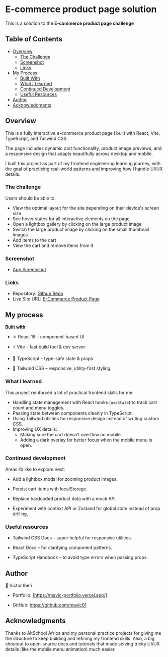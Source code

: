 # E-commerce product page solution

This is a solution to the **E-commerce product page challenge**

## Table of Contents

- [Overview](#overview)
  - [The Challenge](#the-challenge)
  - [Screenshot](#screenshot)
  - [Links](#links)
- [My Process](#my-process)
  - [Built With](#built-with)
  - [What I Learned](#what-i-learned)
  - [Continued Development](#continued-development)
  - [Useful Resources](#useful-resources)
- [Author](#author)
- [Acknowledgments](#acknowledgments)


## Overview

This is a fully interactive e-commerce product page I built with React, Vite, TypeScript, and Tailwind CSS.

The page includes dynamic cart functionality, product image previews, and a responsive design that adapts beautifully across desktop and mobile.

I built this project as part of my frontend engineering learning journey, with the goal of practicing real-world patterns and improving how I handle UI/UX details.

### The challenge

Users should be able to:

- View the optimal layout for the site depending on their device's screen size
- See hover states for all interactive elements on the page
- Open a lightbox gallery by clicking on the large product image
- Switch the large product image by clicking on the small thumbnail images
- Add items to the cart
- View the cart and remove items from it

### Screenshot

- [App Screenshot](https://ibb.co/t9Q67hP)

### Links

- Repository: [Github Repo](https://github.com/mavic01/E-Commerce-Product)
- Live Site URL: [E-Commerce Product Page](https://e-commerce-product-yiw9.vercel.app/)

## My process

**Built with**

- ⚛️ React 18 – component-based UI

- ⚡ Vite – fast build tool & dev server

- 📘 TypeScript – type-safe state & props

- 🎨 Tailwind CSS – responsive, utility-first styling


### What I learned

This project reinforced a lot of practical frontend skills for me:

- Handling state management with React hooks (`useState`) to track cart count and menu toggles.  
- Passing state between components cleanly in TypeScript.  
- Using Tailwind utilities for responsive design instead of writing custom CSS.  
- Improving UX details:
  - Making sure the cart doesn’t overflow on mobile.
  - Adding a dark overlay for better focus when the mobile menu is open.

### Continued development

Areas I’d like to explore next:

- Add a lightbox modal for zooming product images.

- Persist cart items with localStorage.

- Replace hardcoded product data with a mock API.

- Experiment with context API or Zustand for global state instead of prop drilling.

### Useful resources

- Tailwind CSS Docs – super helpful for responsive utilities.

- React Docs – for clarifying component patterns.

- TypeScript Handbook – to avoid type errors when passing props.

## Author

👤 Victor Iberi

- Portfolio: [https://mavic-portfolio.vercel.app/]

- GitHub: https://github.com/mavic01

## Acknowledgments

Thanks to AltSchool Africa and my personal practice projects for giving me the structure to keep building and refining my frontend skills. Also, a big shoutout to open-source docs and tutorials that made solving tricky UI/UX details (like the mobile menu animation) much easier.
